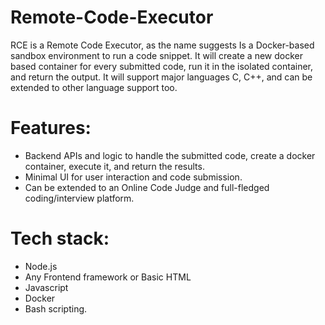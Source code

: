 # Remote-Code-Executor

RCE is a Remote Code Executor, as the name suggests Is a Docker-based sandbox environment to run a code snippet. It will create a new docker based container for every submitted code, run it in the isolated container, and return the output. It will support major languages C, C++, and can be extended to other language support too.

# Features:

- Backend APIs and logic to handle the submitted code, create a docker container, execute it, and return the results.
- Minimal UI for user interaction and code submission.
- Can be extended to an Online Code Judge and full-fledged coding/interview platform.

# Tech stack:

- Node.js
- Any Frontend framework or Basic HTML
- Javascript
- Docker
- Bash scripting.
